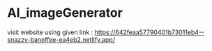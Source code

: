 # AI_imageGenerator
visit website using given link : https://642feaa57790401b73011eb4--snazzy-banoffee-ea4eb2.netlify.app/
